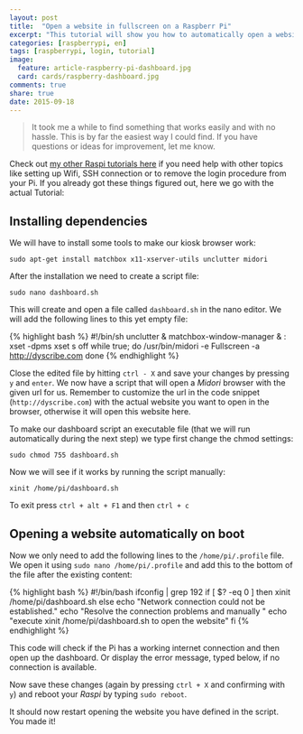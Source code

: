 ```yaml
---
layout: post
title:  "Open a website in fullscreen on a Raspberr Pi"
excerpt: "This tutorial will show you how to automatically open a website in a fullscreen browser on a Raspberry Pi once you turn it on. We will configure the Pi so that it runs a script by itself, once you switch it on and then opens a website of your choice in a kiosk mode browser."
categories: [raspberrypi, en]
tags: [raspberrypi, login, tutorial]
image:
  feature: article-raspberry-pi-dashboard.jpg
  card: cards/raspberry-dashboard.jpg
comments: true
share: true
date: 2015-09-18
---
```


> It took me a while to find something that works easily and with no hassle. This is by far the easiest way I could find. If you have questions or ideas for improvement, let me know.

Check out [my other Raspi tutorials here](//dyscribe.com/tags/#raspberrypi) if you need help with other topics like setting up Wifi, SSH connection or to remove the login procedure from your Pi.
If you already got these things figured out, here we go with the actual Tutorial:

## Installing dependencies

We will have to install some tools to make our kiosk browser work:

`sudo apt-get install matchbox x11-xserver-utils unclutter midori`

After the installation we need to create a script file:

`sudo nano dashboard.sh`

This will create and open a file called `dashboard.sh` in the nano editor. We will add the following lines to this yet empty file:

{% highlight bash %}
#!/bin/sh
unclutter &
matchbox-window-manager & :
xset -dpms
xset s off
while true; do
/usr/bin/midori -e Fullscreen -a http://dyscribe.com
done
{% endhighlight %}

Close the edited file by hitting `ctrl - X` and save your changes by pressing `y` and `enter`.
We now have a script that will open a _Midori_ browser with the given url for us. Remember to customize the url in the code snippet (`http://dyscribe.com`) with the actual website you want to open in the browser, otherwise it will open this website here.

To make our dashboard script an executable file (that we will run automatically during the next step) we type first change the chmod settings:

`sudo chmod 755 dashboard.sh`

Now we will see if it works by running the script manually:

`xinit /home/pi/dashboard.sh`

To exit press `ctrl + alt + F1` and then `ctrl + c`

## Opening a website automatically on boot

Now we only need to add the following lines to the `/home/pi/.profile` file. We open it using
`sudo nano /home/pi/.profile` and add this to the bottom of the file after the existing content:

{% highlight bash %}
#!/bin/bash
ifconfig | grep 192
if [ $? -eq 0 ]
then
xinit /home/pi/dashboard.sh
else
echo "Network connection could not be established."
echo "Resolve the connection problems and manually "
echo "execute xinit /home/pi/dashboard.sh to open the website"
fi
{% endhighlight %}

This code will check if the Pi has a working internet connection and then open up the dashboard. Or display the error message, typed below, if no connection is available.

Now save these changes (again by pressing `ctrl + X` and confirming with `y`) and reboot your _Raspi_ by typing `sudo reboot`.

It should now restart opening the website you have defined in the script. You made it!
